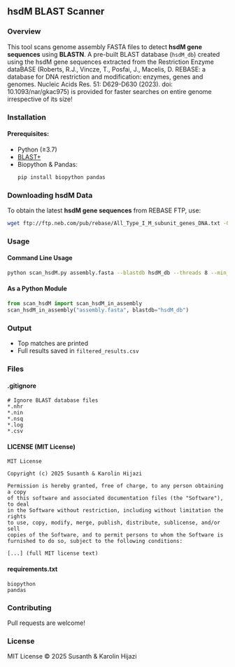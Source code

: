 ## hsdM BLAST Scanner

### Overview
This tool scans genome assembly FASTA files to detect **hsdM gene sequences** using **BLASTN**. A pre-built BLAST database (`hsdM_db`) created using the hsdM gene sequences extracted from the Restriction Enzyme dataBASE (Roberts, R.J., Vincze, T., Posfai, J., Macelis, D. REBASE: a database for DNA restriction and modification: enzymes, genes and genomes. Nucleic Acids Res. 51: D629-D630 (2023). doi: 10.1093/nar/gkac975) is provided for faster searches on entire genome irrespective of its size!

### Installation
#### Prerequisites:
- Python (≥3.7)
- [BLAST+](https://ftp.ncbi.nlm.nih.gov/blast/executables/blast+/LATEST/)
- Biopython & Pandas:  
  ```bash
  pip install biopython pandas
  ```

### Downloading hsdM Data
To obtain the latest **hsdM gene sequences** from REBASE FTP, use:
```bash
wget ftp://ftp.neb.com/pub/rebase/All_Type_I_M_subunit_genes_DNA.txt -O hsdM_sequences.txt
```

### Usage
#### **Command Line Usage**
```bash
python scan_hsdM.py assembly.fasta --blastdb hsdM_db --threads 8 --min_identity 95 --min_coverage 85
```

#### **As a Python Module**
```python
from scan_hsdM import scan_hsdM_in_assembly
scan_hsdM_in_assembly("assembly.fasta", blastdb="hsdM_db")
```

### Output
- Top matches are printed
- Full results saved in `filtered_results.csv`

### Files
#### **.gitignore**
```
# Ignore BLAST database files
*.nhr
*.nin
*.nsq
*.log
*.csv
```

#### **LICENSE (MIT License)**
```
MIT License

Copyright (c) 2025 Susanth & Karolin Hijazi

Permission is hereby granted, free of charge, to any person obtaining a copy
of this software and associated documentation files (the "Software"), to deal
in the Software without restriction, including without limitation the rights
to use, copy, modify, merge, publish, distribute, sublicense, and/or sell
copies of the Software, and to permit persons to whom the Software is
furnished to do so, subject to the following conditions:

[...] (full MIT license text)
```

#### **requirements.txt**
```
biopython
pandas
```

### Contributing
Pull requests are welcome!

### License
MIT License © 2025 Susanth & Karolin Hijazi
